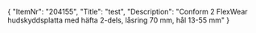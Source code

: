 {
  "ItemNr": "204155",
  "Title": "test",
  "Description": "Conform 2 FlexWear hudskyddsplatta med häfta 2-dels, låsring 70 mm, hål 13-55 mm"
}